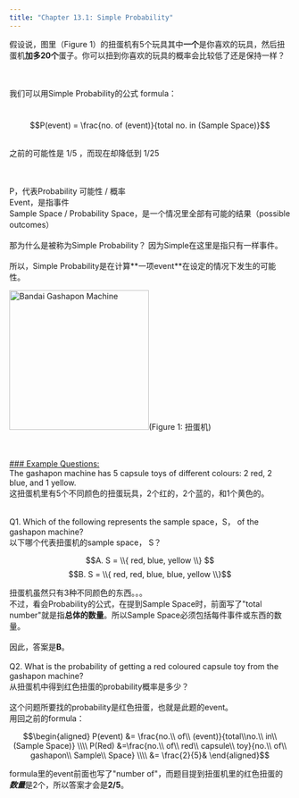 ```yaml
---
title: "Chapter 13.1: Simple Probability"
---
```


<style>
    .img {
        width: 250px
    }
</style>

假设说，图里（Figure 1）的扭蛋机有5个玩具其中**一个**是你喜欢的玩具，然后扭蛋机**加多20个**蛋子。你可以扭到你喜欢的玩具的概率会比较低了还是保持一样？

<br><br>我们可以用Simple Probability的公式 formula：

<br>$$P(event) = \frac{no. of (event)}{total no. in (Sample Space)}$$

<br>之前的可能性是 1/5 ，而现在却降低到 1/25

<br>
<br>P，代表Probability 可能性 / 概率
<br>Event，是指事件 
<br>Sample Space / Probability Space，是一个情况里全部有可能的结果（possible outcomes）
<br><br>
那为什么是被称为Simple Probability？
因为Simple在这里是指只有一样事件。
<br><br>
所以，Simple Probability是在计算**一项event**在设定的情况下发生的可能性。

<p>
    <img src="/images/bandai-gashapon-machine.jpg" alt="Bandai Gashapon Machine" class="img" />(Figure 1: 扭蛋机)
</p>
<br><br>
<u>### Example Questions:</u>
<br>
The gashapon machine has 5 capsule toys of different colours: 2 red, 2 blue, and 1 yellow.
<br> 
这扭蛋机里有5个不同颜色的扭蛋玩具，2个红的，2个蓝的，和1个黄色的。
<br><br>

Q1. Which of the following represents the sample space，S， of the gashapon machine?
<br>
以下哪个代表扭蛋机的sample space， S？

$$A. S = \\{ red, blue, yellow \\} $$
$$B. S = \\{ red, red, blue, blue, yellow \\}$$

扭蛋机虽然只有3种不同颜色的东西。。。
<br>
不过，看会Probability的公式，在提到Sample Space时，前面写了"total number"就是指**总体的数量**。所以Sample Space必须包括每件事件或东西的数量。
<br><br>
因此，答案是**B**。
<br><br>
Q2. What is the probability of getting a red coloured capsule toy from the gashapon machine?
<br>
从扭蛋机中得到红色扭蛋的probability概率是多少？
<br><br>
这个问题所要找的probability是红色扭蛋，也就是此题的event。
<br>
用回之前的formula：

$$\begin{aligned}
P(event) &= \frac{no.\\ of\\ (event)}{total\\no.\\ in\\ (Sample Space)} \\\\
P(Red)  &=\frac{no.\\ of\\ red\\ capsule\\ toy}{no.\\ of\\ gashapon\\ Sample\\ Space} \\\\
&= \frac{2}{5}&
\end{aligned}$$

formula里的event前面也写了"number of"，而题目提到扭蛋机里的红色扭蛋的***数量***是2个，所以答案才会是**2/5**。


